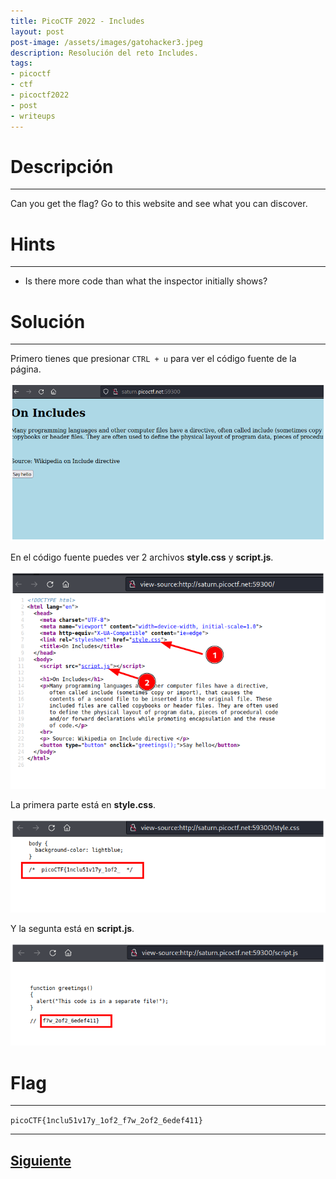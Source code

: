 ```yaml
---
title: PicoCTF 2022 - Includes
layout: post
post-image: /assets/images/gatohacker3.jpeg 
description: Resolución del reto Includes. 
tags:
- picoctf
- ctf
- picoctf2022
- post
- writeups
---
```

# Descripción
---

Can you get the flag? Go to this website and see what you can discover.


# Hints
---

- Is there more code than what the inspector initially shows?


# Solución
---

Primero tienes que presionar `CTRL + u` para ver el código fuente de la página.

![](/assets/images/images-picoctf-2022/includes-1.png)

En el código fuente puedes ver 2 archivos **style.css** y **script.js**.

![](/assets/images/images-picoctf-2022/includes-2.png)

La primera parte está en **style.css**.

![](/assets/images/images-picoctf-2022/includes-3.png)

Y la segunta está en **script.js**.

![](/assets/images/images-picoctf-2022/includes-4.png)


# Flag
---

`picoCTF{1nclu51v17y_1of2_f7w_2of2_6edef411}`

---

## [Siguiente](/blog/Inspect-HTML)